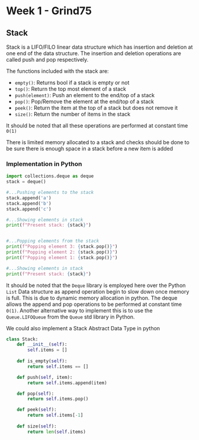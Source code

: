 # Week 1 - Grind75


## Stack
Stack is a LIFO/FILO linear data structure which has insertion and deletion at one end of the data structure. The insertion and deletion operations are called push and pop respectively. 

The functions included with the stack are:
- `empty()`: Returns bool if a stack is empty or not
- `top()`: Return the top most element of a stack
- `push(element)`: Push an element to the end/top of a stack
- `pop()`: Pop/Remove the element at the end/top of a stack
- `peek()`: Return the item at the top of a stack but does not remove it
- `size()`: Return the number of items in the stack

It should be noted that all these operations are performed at constant time `0(1)`

There is limited memory allocated to a stack and checks should be done to be sure there is enough space in a stack before a new item is added

### Implementation in Python
```python
import collections.deque as deque
stack = deque()

#...Pushing elements to the stack
stack.append('a')
stack.append('b')
stack.append('c')

#...Showing elements in stack
print(f"Present stack: {stack}")


#...Popping elements from the stack
print(f"Popping element 3: {stack.pop()}")
print(f"Popping element 2: {stack.pop()}")
print(f"Popping element 1: {stack.pop()}")

#...Showing elements in stack
print(f"Present stack: {stack}")

```

It should be noted that the `Deque` library is employed here over the Python `List` Data structure as append operation begin to slow down once memory is full. This is due to dynamic memory allocation in python. The deque allows the append and pop operations to be performed at constant time `0(1)`. Another alternative way to implement this is to use the `Queue.LIFOQueue` from the `Queue` std library in Python.

We could also implement a Stack Abstract Data Type in python
```python
class Stack:
    def __init__(self):
        self.items = []
    
    def is_empty(self):
        return self.items == []

    def push(self, item):
        return self.items.append(item)

    def pop(self):
        return self.items.pop()

    def peek(self):
        return self.items[-1]
    
    def size(self):
        return len(self.items)
```